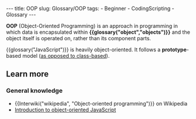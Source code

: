 --- title: OOP slug: Glossary/OOP tags: - Beginner - CodingScripting - Glossary ---

**OOP** (Object-Oriented Programming) is an approach in programming in which data is encapsulated within **{{glossary("object","objects")}}** and the object itself is operated on, rather than its component parts.

{{glossary("JavaScript")}} is heavily object-oriented. It follows a **prototype**-based model ([as opposed to class-based](/en-US/docs/Web/JavaScript/Guide/Details_of_the_Object_Model#class-based_vs._prototype-based_languages)).

Learn more
----------

### General knowledge

-   {{Interwiki("wikipedia", "Object-oriented programming")}} on Wikipedia
-   [Introduction to object-oriented JavaScript](/en-US/docs/Learn/JavaScript/Objects)
